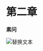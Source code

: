 # 第二章

**素问**

![替换文本](https://ss0.bdstatic.com/70cFuHSh_Q1YnxGkpoWK1HF6hhy/it/u=3007368118,3097139476&fm=26&gp=0.jpg)